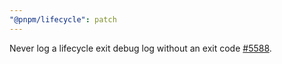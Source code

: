 ```yaml
---
"@pnpm/lifecycle": patch
---
```


Never log a lifecycle exit debug log without an exit code [#5588](https://github.com/pnpm/pnpm/pull/5588).
